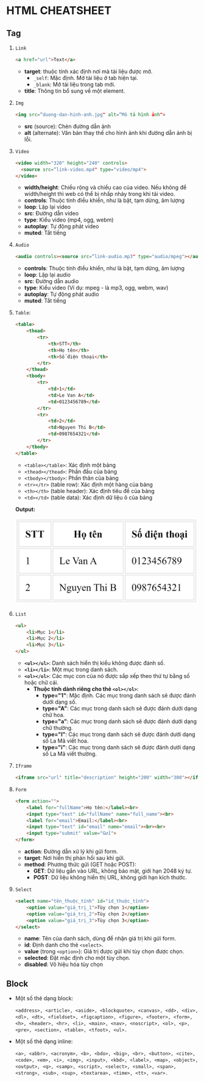 # HTML CHEATSHEET

## Tag

1.  <code>Link</code>
    ```html
    <a href="url">Text</a>
    ```

    - **target**: thuộc tính xác định nơi mà tài liệu được mở.
      - `_self`: Mặc định. Mở tài liệu ở tab hiện tại.
      - `_blank`: Mở tài liệu trong tab mới.
    - **title**: Thông tin bổ sung về một element.

2.  <code>Img</code>
    ```html
    <img src=“duong-dan-hinh-anh.jpg" alt=“Mô tả hình ảnh">
    ```
    - **src** (source): Chèn đường dẫn ảnh
    - **alt** (alternate): Văn bản thay thế cho hình ảnh khi đường dẫn ảnh bị lỗi.
3.  <code>Video</code>
    ```html
    <video width="320" height="240" controls>
      <source src=“link-video.mp4" type="video/mp4">
    </video>
    ```
    - **width/height**: Chiều rộng và chiều cao của video. Nếu không để width/height thì web có thể bị nhấp nháy trong khi tải video.
    - **controls**: Thuộc tính điều khiển, như là bật, tạm dừng, âm lượng
    - **loop**: Lặp lại video
    - **src**: Đường dẫn video
    - **type**: Kiểu video (mp4, ogg, webm)
    - **autoplay**: Tự động phát video
    - **muted**: Tắt tiếng
4.  <code>Audio</code>
    ```html
    <audio controls><source src=“link-audio.mp3" type="audio/mpeg"></audio>
    ```
    - **controls**: Thuộc tính điều khiển, như là bật, tạm dừng, âm lượng
    - **loop**: Lặp lại audio
    - **src**: Đường dẫn audio
    - **type**: Kiểu video (Ví dụ: mpeg - là mp3, ogg, webm, wav)
    - **autoplay**: Tự động phát audio
    - **muted**: Tắt tiếng
5. <code>Table</code>:
    ```html
    <table>
        <thead>
            <tr>
                <th>STT</th>
                <th>Họ tên</th>
                <th>Số điện thoại</th>
            </tr>
        </thead>
        <tbody>
            <tr>
                <td>1</td>
                <td>Le Van A</td>
                <td>0123456789</td>
            </tr>
            <tr>
                <td>2</td>
                <td>Nguyen Thi B</td>
                <td>0987654321</td>
            </tr>
        </tbody>
    </table>
    ```
    - `<table></table>`: Xác định một bảng
    - `<thead></thead>`: Phần đầu của bảng
    - `<tbody></tbody>`: Phần thân của bảng
    - `<tr></tr>` (table row):  Xác định một hàng của bảng
    - `<th></th>` (table header): Xác định tiêu đề của bảng
    - `<td></td>` (table data): Xác định dữ liệu ô của bảng

    **Output:**

    ![Bảng minh họa](asset/table.png)


6. <code>List</code>  
    ```html
    <ul>
        <li>Mục 1</li>
        <li>Mục 2</li>
        <li>Mục 3</li>
    </ul>
    ```
    - **`<ul></ul>`**: Danh sách hiển thị kiểu không được đánh số.
    - **`<li></li>`**: Một mục trong danh sách.
    - **`<ol></ol>`**: Các mục con của nó được sắp xếp theo thứ tự bằng số hoặc chữ cái.
        + **Thuộc tính dành riêng cho thẻ `<ol></ol>`**:
            * **type="1"**: Mặc định. Các mục trong danh sách sẽ được đánh dưới dạng số.
            * **type="A"**: Các mục trong danh sách sẽ được đánh dưới dạng chữ hoa.
            * **type="a"**: Các mục trong danh sách sẽ được đánh dưới dạng chữ thường.
            * **type="I"**: Các mục trong danh sách sẽ được đánh dưới dạng số La Mã viết hoa.
            * **type="i"**: Các mục trong danh sách sẽ được đánh dưới dạng số La Mã viết thường.
7. <code>Iframe</code>
    ```html
    <iframe src="url" title="description" height="200" width="300"></iframe>
    ```
8. <code>Form</code>
    ```html
    <form action="">
        <label for="fullName">Họ tên:</label><br>
        <input type="text" id="fullName" name="full_name"><br>
        <label for="email">Email:</label><br>
        <input type="text" id="email" name="email"><br><br>
        <input type="submit" value="Gửi">
    </form>
    ```
    - **action**: Đường dẫn xử lý khi gửi form.
    - **target**: Nơi hiển thị phản hồi sau khi gửi.
    - **method**: Phương thức gửi (GET hoặc POST):
        + **GET**: Dữ liệu gắn vào URL, không bảo mật, giới hạn 2048 ký tự.
        + **POST**: Dữ liệu không hiển thị URL, không giới hạn kích thước.
9. <code>Select</code>
    ```html
    <select name="tên_thuộc_tính" id="id_thuộc_tính">
        <option value="giá_trị_1">Tùy chọn 1</option>
        <option value="giá_trị_2">Tùy chọn 2</option>
        <option value="giá_trị_3">Tùy chọn 3</option>
    </select>
    ```
    - **name**: Tên của danh sách, dùng để nhận giá trị khi gửi form.
    - **id**: Định danh cho thẻ `<select>`.
    - **value** (trong `<option>`): Giá trị được gửi khi tùy chọn được chọn.
    - **selected**: Đặt mặc định cho một tùy chọn.
    - **disabled**: Vô hiệu hóa tùy chọn

## Block
- Một số thẻ dạng block:

    `<address>, <article>, <aside>, <blockquote>, <canvas>, <dd>, <div>, <dl>, <dt>, <fieldset>, <figcaption>, <figure>, <footer>, <form>, <h>, <header>, <hr>, <li>, <main>, <nav>, <noscript>, <ol>, <p>, <pre>, <section>, <table>, <tfoot>, <ul>.`
- Một số thẻ dạng inline:

    `<a>, <abbr>, <acronym>, <b>, <bdo>, <big>, <br>, <button>, <cite>, <code>, <em>, <i>, <img>, <input>, <kbd>, <label>, <map>, <object>, <output>, <q>, <samp>, <script>, <select>, <small>, <span>, <strong>, <sub>, <sup>, <textarea>, <time>, <tt>, <var>.`
